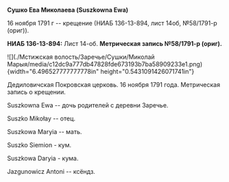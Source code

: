 **Сушко Ева Миколаева (Suszkowna Ewa)**

16 ноября 1791 г -- крещение (НИАБ 136-13-894, лист 14об, №58/1791-р
(ориг)).

**НИАБ 136-13-894:** Лист 14-об. **Метрическая запись №58/1791-р
(ориг).**

![](./Мстижская волость/Заречье/Сушки/Миколай Марыя/media/c12dc9a777db47828fde673193b7ba58909233e1.png){width="6.496527777777778in"
height="0.5431091426071741in"}

Дедиловичская Покровская церковь. 16 ноября 1791 года. Метрическая
запись о крещении.

Suszkowna Ewa -- дочь родителей с деревни Заречье.

Suszko Mikołay -- отец.

Suszkowa Maryia -- мать.

Suszko Siemion - кум.

Suszkowa Daryia - кума.

Jazgunowicz Antoni -- ксёндз.
